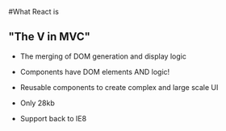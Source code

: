 #What React is

## "The V in MVC"
* The merging of DOM generation and display logic
* Components have DOM elements AND logic!
* Reusable components to create complex and large scale UI

* Only 28kb
* Support back to IE8
